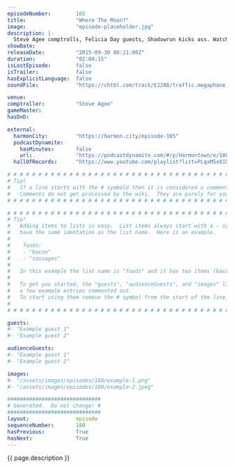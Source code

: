 ```yaml
---
episodeNumber:        165
title:                "Where The Moon?"
image:                "episode-placeholder.jpg"
description: |-
  Steve Agee comptrolls, Felicia Day guests, Shadowrun kicks ass. Watch the video at harmontown.com/live!
showDate:             
releaseDate:          "2015-09-30 00:21:00Z"
duration:             "02:04:15"
isLostEpisode:        false
isTrailer:            false
hasExplicitLanguage:  false
soundFile:            "https://chtbl.com/track/E2288/traffic.megaphone.fm/STA7721272978.mp3?updated=1561161087"

venue:                
comptroller:          "Steve Agee"
gameMaster:           
hasDnD:               

external:
  harmonCity:         "https://harmon.city/episode-165"
  podcastDynamite:
    hasMinutes:       false
    url:              "https://podcastdynamite.com/#/p/Harmontown/e/180/165"
  hallOfRecords:      "https://www.youtube.com/playlist?list=PLqxM5x81hNOaMLIffK2PzWoQ8AAsppLle"

# # # # # # # # # # # # # # # # # # # # # # # # # # # # # # # # # # # # # # # # # # # # #
# Tip!
#   If a line starts with the # symbold then it is considered a comment.
#   Comments do not get processed by the wiki.  They are purely for your information.
# # # # # # # # # # # # # # # # # # # # # # # # # # # # # # # # # # # # # # # # # # # # #

# # # # # # # # # # # # # # # # # # # # # # # # # # # # # # # # # # # # # # # # # # # # #
# Tip!
#   Adding items to lists is easy.  List items always start with a - symbol and have
#   have the same identation as the list name.  Here is an example.
#
#    foods:
#    - "bacon"
#    - "sausages"
#
#   In this example the list name is "foods" and it has two items (bacon, and sausages).
#
#   To get you started, the "guests", "audienceGuests", and "images" lists below have
#   a few example entries commented out.
#   To start using them remove the # symbol from the start of the line.
#
# # # # # # # # # # # # # # # # # # # # # # # # # # # # # # # # # # # # # # # # # # # # #

guests:
#- "Example guest 1"
#- "Example guest 2"

audienceGuests:
#- "Example guest 1"
#- "Example guest 2"

images:
#- "/assets/images/episodes/180/example-1.png"
#- "/assets/images/episodes/180/example-2.jpeg"

##############################
# Generated.  Do not change! #
##############################
layout:               episode
sequenceNumber:       180
hasPrevious:          True
hasNext:              True
---
```


<!-- The episode description will be rendered here -->
{{ page.description }}

<!-- Add your content BELOW here -->
<!-- vvvvvvvvvvvvvvvvvvvvvvvvvvv -->




<!-- ^^^^^^^^^^^^^^^^^^^^^^^^^^^ -->
<!-- Add your content ABOVE here -->

<!-- The episode gallery will be rendered here -->